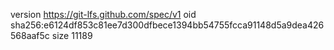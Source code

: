 version https://git-lfs.github.com/spec/v1
oid sha256:e6124df853c81ee7d300dfbece1394bb54755fcca91148d5a9dea426568aaf5c
size 11189
